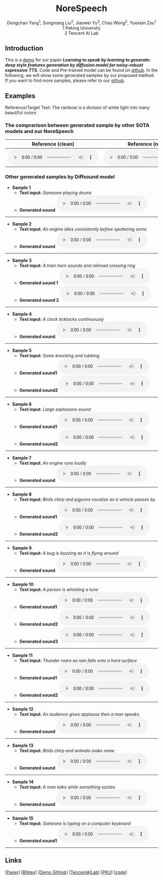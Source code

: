 # <center> NoreSpeech </center>

<center> Dongchao Yang<sup>1</sup>, Songxiang Liu<sup>2</sup>, Jianwei Yu<sup>2</sup>, Chao Weng<sup>2</sup>, Yuexian Zou<sup>1</sup></center> 
 
<center> 1 Peking University </center>

<center> 2 Tencent AI Lab</center>

## Introduction
This is a [demo](http://dongchaoyang.top/NoreSpeech_demo//) for our paper **_Learning to speak by learning to generate: deep style features generation by diffusion model for noisy-robust expressive TTS_**. Code and Pre-trained model can be found on [github](https://github.com/yangdongchao/NoreSpeech). In the following, we will show some generated samples by our proposed method. If you want to find more samples, please refer to our [github](https://github.com/yangdongchao/NoreSpeech).

## Examples
Reference/Target Text: The rainbow is a division of white light into many beautiful colors
### The comprarison between generated sample by other SOTA models and our NoreSpeech
| <center>Reference (clean)</center> | <center>Reference (noisy)</center> | <center>FS2 (nosiy) </center> | <center>GenerSpeech (clean) </center> | <center>GenerSpeech (noisy) </center>| <center>GenerSpeech (denoise) </center> | <center> NoreSpeech </center>|
| :--- | :--- | :--- |:--- | :--- | :--- |:--- |
|<audio src="sample4/101_126859_000006_000000_ref_clean.wav" controls preload></audio> | <audio src="sample4/101_126859_000006_000000_ref_noise.wav" controls preload></audio> | <audio src="samples4/101_126859_000006_000000_fs2.wav" controls preload></audio> | <audio src="sample4/101_126859_000006_000000_gener_clean.wav" controls preload></audio> | <audio src="sample4/101_126859_000006_000000_gener_noise.wav" controls preload></audio> | <audio src="sample4/101_126859_000006_000000_gener_denoise.wav" controls preload></audio> | <audio src="sample4/101_126859_000006_000000_nore.wav" controls preload></audio> |

### Other generated samples by Diffsound model
* **Sample 1**
    * **Text input:**
    _Someone playing drums_
    * **Generated sound**
    <audio src="drums/playdrums_mel_sample_1.wav" controls="controls">ERROR</audio>
---
* **Sample 2**
    * **Text input:**
    _An engine idles consistently before sputtering some_
    * **Generated sound**
    <audio src="engine/YrwT__ERCUno_mel_sample_1.wav" controls="controls">ERROR</audio>
---
* **Sample 3**
    * **Text input:**
    _A train horn sounds and railroad crossing ring_
    * **Generated sound 1**
    <audio src="demo1/Ys7knHCFW82w_mel_sample_4.wav" controls="controls">ERROR</audio>
    * **Generated sound 2**
    <audio src="trainhorn/YzU-oKUEckKo_mel_sample_7.wav" controls="controls">ERROR</audio>
---
* **Sample 4**
    * **Text input:**
    _A clock ticktocks continuously_
    * **Generated sound**
    <audio src="samples1/YsCeWURVHfOM_mel_sample_5.wav" controls="controls">ERROR</audio>
---
* **Sample 5**
    * **Text input:**
    _Some knocking and rubbing_
    * **Generated sound1**
    <audio src="knock/knocking_mel_sample_2.wav" controls="controls">ERROR</audio>
    * **Generated sound2**
    <audio src="knock/knocking_mel_sample_3.wav" controls="controls">ERROR</audio>
---
* **Sample 6**
    * **Text input:**
    _Large explosions sound_
    * **Generated sound1**
    <audio src="explosion/explosions_mel_sample_6.wav" controls="controls">ERROR</audio>
    * **Generated sound2**
    <audio src="explosion/explosions_mel_sample_7.wav" controls="controls">ERROR</audio>
---
* **Sample 7**
    * **Text input:**
    _An engine runs loudly_
    * **Generated sound**
    <audio src="selected/YsZvwOuuPGP0_mel_sample_8.wav" controls="controls">ERROR</audio>
---
* **Sample 8**
    * **Text input:**
    _Birds chirp and pigeons vocalize as a vehicle passes by_
    * **Generated sound1**
    <audio src="selected/YtH-q8LXgHEc_mel_sample_0.wav" controls="controls">ERROR</audio>
     * **Generated sound2**
    <audio src="selected/YtH-q8LXgHEc_mel_sample_5.wav" controls="controls">ERROR</audio>
---
* **Sample 9**
    * **Text input:**
    _A bug is buzzing as it is flying around_
    * **Generated sound**
    <audio src="selected/Yt97k0cejSQE_mel_sample_2.wav" controls="controls">ERROR</audio>
---
* **Sample 10**
    * **Text input:**
    _A person is whistling a tune_
    * **Generated sound1**
    <audio src="whistling/Yw2htir_si7g_mel_sample_3.wav" controls="controls">ERROR</audio>
    * **Generated sound2**
    <audio src="whistling/Yw2htir_si7g_mel_sample_6.wav" controls="controls">ERROR</audio>
    * **Generated sound3**
    <audio src="whistling/Yw2htir_si7g_mel_sample_7.wav" controls="controls">ERROR</audio>
---
* **Sample 11**
    * **Text input:**
    _Thunder roars as rain falls onto a hard surface_
    * **Generated sound1**
    <audio src="Thunder/Ytcd9QCdjTI0_mel_sample_9.wav" controls="controls">ERROR</audio>
    * **Generated sound2**
    <audio src="selected/Ytcd9QCdjTI0_mel_sample_1.wav" controls="controls">ERROR</audio>
---
* **Sample 12**
    * **Text input:**
    _An audience gives applause then a man speaks_
    * **Generated sound**
    <audio src="selected/YtDlfY3nmx1A_mel_sample_4.wav" controls="controls">ERROR</audio>
---
* **Sample 13**
    * **Text input:**
    _Birds chirp and animals make noise_
    * **Generated sound**
    <audio src="selected/YtDlysoZiA1I_mel_sample_4.wav" controls="controls">ERROR</audio>
---
* **Sample 14**
    * **Text input:**
    _A man talks while something sizzles_
    * **Generated sound**
    <audio src="selected/YtfsmcdXCnRg_mel_sample_0.wav" controls="controls">ERROR</audio>
---
* **Sample 15**
    * **Text input:**
    _Someone is typing on a computer keyboard_
    * **Generated sound1**
    <audio src="s2/Ywob-3S4VjMs_mel_sample_0.wav" controls="controls">ERROR</audio>
---
## Links

[[Paper](https://arxiv.org/pdf/2207.09983v1.pdf)] [[Bibtex]()] [[Demo GitHub](https://github.com/yangdongchao/text-to-sound-synthesis-demo)] [[TencentAILab](https://ai.tencent.com/ailab/zh/index)] [[PKU](https://www.pku.edu.cn/)] [[code](https://github.com/yangdongchao/Text-to-sound-Synthesis)]

